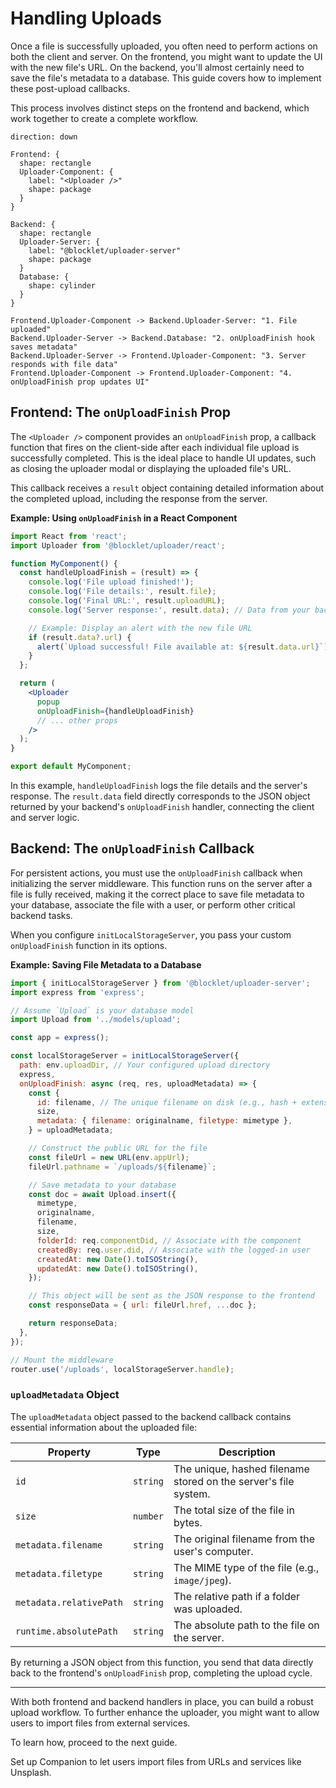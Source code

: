# Handling Uploads

Once a file is successfully uploaded, you often need to perform actions on both the client and server. On the frontend, you might want to update the UI with the new file's URL. On the backend, you'll almost certainly need to save the file's metadata to a database. This guide covers how to implement these post-upload callbacks.

This process involves distinct steps on the frontend and backend, which work together to create a complete workflow.

```d2
direction: down

Frontend: {
  shape: rectangle
  Uploader-Component: {
    label: "<Uploader />"
    shape: package
  }
}

Backend: {
  shape: rectangle
  Uploader-Server: {
    label: "@blocklet/uploader-server"
    shape: package
  }
  Database: {
    shape: cylinder
  }
}

Frontend.Uploader-Component -> Backend.Uploader-Server: "1. File uploaded"
Backend.Uploader-Server -> Backend.Database: "2. onUploadFinish hook saves metadata"
Backend.Uploader-Server -> Frontend.Uploader-Component: "3. Server responds with file data"
Frontend.Uploader-Component -> Frontend.Uploader-Component: "4. onUploadFinish prop updates UI"

```

## Frontend: The `onUploadFinish` Prop

The `<Uploader />` component provides an `onUploadFinish` prop, a callback function that fires on the client-side after each individual file upload is successfully completed. This is the ideal place to handle UI updates, such as closing the uploader modal or displaying the uploaded file's URL.

This callback receives a `result` object containing detailed information about the completed upload, including the response from the server.

**Example: Using `onUploadFinish` in a React Component**

```jsx
import React from 'react';
import Uploader from '@blocklet/uploader/react';

function MyComponent() {
  const handleUploadFinish = (result) => {
    console.log('File upload finished!');
    console.log('File details:', result.file);
    console.log('Final URL:', result.uploadURL);
    console.log('Server response:', result.data); // Data from your backend's onUploadFinish

    // Example: Display an alert with the new file URL
    if (result.data?.url) {
      alert(`Upload successful! File available at: ${result.data.url}`);
    }
  };

  return (
    <Uploader
      popup
      onUploadFinish={handleUploadFinish}
      // ... other props
    />
  );
}

export default MyComponent;
```

In this example, `handleUploadFinish` logs the file details and the server's response. The `result.data` field directly corresponds to the JSON object returned by your backend's `onUploadFinish` handler, connecting the client and server logic.

## Backend: The `onUploadFinish` Callback

For persistent actions, you must use the `onUploadFinish` callback when initializing the server middleware. This function runs on the server after a file is fully received, making it the correct place to save file metadata to your database, associate the file with a user, or perform other critical backend tasks.

When you configure `initLocalStorageServer`, you pass your custom `onUploadFinish` function in its options.

**Example: Saving File Metadata to a Database**

```javascript
import { initLocalStorageServer } from '@blocklet/uploader-server';
import express from 'express';

// Assume `Upload` is your database model
import Upload from '../models/upload';

const app = express();

const localStorageServer = initLocalStorageServer({
  path: env.uploadDir, // Your configured upload directory
  express,
  onUploadFinish: async (req, res, uploadMetadata) => {
    const {
      id: filename, // The unique filename on disk (e.g., hash + extension)
      size,
      metadata: { filename: originalname, filetype: mimetype },
    } = uploadMetadata;

    // Construct the public URL for the file
    const fileUrl = new URL(env.appUrl);
    fileUrl.pathname = `/uploads/${filename}`;

    // Save metadata to your database
    const doc = await Upload.insert({
      mimetype,
      originalname,
      filename,
      size,
      folderId: req.componentDid, // Associate with the component
      createdBy: req.user.did, // Associate with the logged-in user
      createdAt: new Date().toISOString(),
      updatedAt: new Date().toISOString(),
    });

    // This object will be sent as the JSON response to the frontend
    const responseData = { url: fileUrl.href, ...doc };

    return responseData;
  },
});

// Mount the middleware
router.use('/uploads', localStorageServer.handle);
```

### `uploadMetadata` Object

The `uploadMetadata` object passed to the backend callback contains essential information about the uploaded file:

| Property | Type | Description |
|---|---|---|
| `id` | `string` | The unique, hashed filename stored on the server's file system. |
| `size` | `number` | The total size of the file in bytes. |
| `metadata.filename` | `string` | The original filename from the user's computer. |
| `metadata.filetype` | `string` | The MIME type of the file (e.g., `image/jpeg`). |
| `metadata.relativePath` | `string` | The relative path if a folder was uploaded. |
| `runtime.absolutePath` | `string` | The absolute path to the file on the server. |

By returning a JSON object from this function, you send that data directly back to the frontend's `onUploadFinish` prop, completing the upload cycle.

---

With both frontend and backend handlers in place, you can build a robust upload workflow. To further enhance the uploader, you might want to allow users to import files from external services.

To learn how, proceed to the next guide.

<x-cards>
  <x-card data-title="Integrating Remote Sources (Companion)" data-icon="lucide:link" data-href="/guides/remote-sources">
    Set up Companion to let users import files from URLs and services like Unsplash.
  </x-card>
</x-cards>
